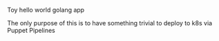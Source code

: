 Toy hello world golang app

The only purpose of this is to have something trivial to deploy to k8s via Puppet
Pipelines
 

